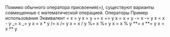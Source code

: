Помимо обычного оператора присвоения(=), существуют варианты совмещенные с математической операцией.
Операторы           Пример использования          Эквивалент
=                       x = y                       x = y
+=                      x += y                      x = x + y
-=                      x -= y                      x = x - y
_=                      x _= y                      x = x \* y
/=                      x /= y                      x = x / y
%=                      x %= y                      x = x % y
**=                     x **= y                     x = x \*\* y